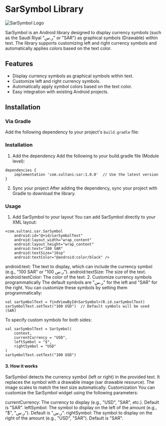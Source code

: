 # SarSymbol Library

![SarSymbol Logo](https://via.placeholder.com/150) <!-- Replace this link with your logo if available -->

SarSymbol is an Android library designed to display currency symbols (such as the Saudi Riyal "ر.س" or "SAR") as graphical symbols (Drawable) within text. The library supports customizing left and right currency symbols and automatically applies colors based on the text color.

## Features

- Display currency symbols as graphical symbols within text.
- Customize left and right currency symbols.
- Automatically apply symbol colors based on the text color.
- Easy integration with existing Android projects.

## Installation

### Via Gradle

Add the following dependency to your project's `build.gradle` file:


### Installation
1. Add the dependency
Add the following to your build.gradle file (Module level):
```
dependencies {
    implementation 'com.sultani:sar:1.0.0'  // Use the latest version
}
```
2. Sync your project
After adding the dependency, sync your project with Gradle to download the library.

### Usage
1. Add SarSymbol to your layout
You can add SarSymbol directly to your XML layout:

````
<com.sultani.sar.SarSymbol
    android:id="@+id/sarSymbolText"
    android:layout_width="wrap_content"
    android:layout_height="wrap_content"
    android:text="100 SAR"
    android:textSize="16sp"
    android:textColor="@android:color/black" />
````

android:text: The text to display, which can include the currency symbol (e.g., "100 SAR" or "100 ر.س").
android:textSize: The size of the text.
android:textColor: The color of the text.
2. Customize currency symbols programmatically
The default symbols are "ر.س" for the left and "SAR" for the right. You can customize these symbols by setting them programmatically:

```
val sarSymbolText = findViewById<SarSymbol>(R.id.sarSymbolText)
sarSymbolText.setText("100 USD")  // Default symbols will be used (SAR)
```
To specify custom symbols for both sides:

```
val sarSymbolText = SarSymbol(
    context,
    currentCurrency = "USD",
    leftSymbol = "$",
    rightSymbol = "USD"
)
sarSymbolText.setText("100 USD")
```
#### 3. How it works
SarSymbol detects the currency symbol (left or right) in the provided text.
It replaces the symbol with a drawable image (sar drawable resource).
The image scales to match the text size automatically.
Customization
You can customize the SarSymbol widget using the following parameters:

currentCurrency: The currency to display (e.g., "USD", "SAR", etc.). Default is "SAR".
leftSymbol: The symbol to display on the left of the amount (e.g., "$", "ر.س"). Default is "ر.س".
rightSymbol: The symbol to display on the right of the amount (e.g., "USD", "SAR"). Default is "SAR".
